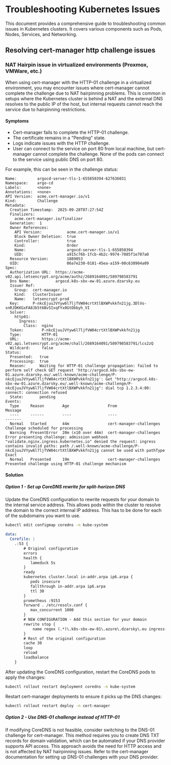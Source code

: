 # Troubleshooting Kubernetes Issues

This document provides a comprehensive guide to troubleshooting common issues in Kubernetes clusters. It covers various components such as Pods, Nodes, Services, and Networking.

## Resolving cert-manager http challenge issues

### NAT Hairpin issue in virtualized environments (Proxmox, VMWare, etc.)

When using cert-manager with the HTTP-01 challenge in a virtualized environment, you may encounter issues where cert-manager cannot complete the challenge due to NAT hairpinning problems. This is common in setups where the Kubernetes cluster is behind a NAT and the external DNS resolves to the public IP of the host, but internal requests cannot reach the service due to hairpinning restrictions.

#### Symptoms

- Cert-manager fails to complete the HTTP-01 challenge.
- The certificate remains in a "Pending" state.
- Logs indicate issues with the HTTP challenge.
- User can connect to the service on port 80 from local machine, but cert-manager cannot complete the challenge. None of the pods can connect to the service using public DNS on port 80.

For example, this can be seen in the challenge status:

```
Name:         argocd-server-tls-1-655850394-627636031
Namespace:    argo-cd
Labels:       <none>
Annotations:  <none>
API Version:  acme.cert-manager.io/v1
Kind:         Challenge
Metadata:
  Creation Timestamp:  2025-09-28T07:27:54Z
  Finalizers:
    acme.cert-manager.io/finalizer
  Generation:  1
  Owner References:
    API Version:           acme.cert-manager.io/v1
    Block Owner Deletion:  true
    Controller:            true
    Kind:                  Order
    Name:                  argocd-server-tls-1-655850394
    UID:                   a915c76b-1fcb-4b2c-9974-7085f1e707a0
  Resource Version:        1889053
  UID:                     06a7e230-0181-45ea-a159-00c638904a09
Spec:
  Authorization URL:  https://acme-v02.api.letsencrypt.org/acme/authz/2689164091/589798583791
  Dns Name:           argocd.k8s-sbx-ew-01.azure.dzarsky.eu
  Issuer Ref:
    Group:  cert-manager.io
    Kind:   ClusterIssuer
    Name:   letsencrypt-prod
  Key:      P-nkcEjuuJVYyw6l7ljfVW04crtXtlBXWPvkkfn21jg.3DlVo-snRJDKKGxFA8Jb5t6Bv5IxqFYx0GtObbyh_VI
  Solver:
    http01:
      Ingress:
        Class:  nginx
  Token:        P-nkcEjuuJVYyw6l7ljfVW04crtXtlBXWPvkkfn21jg
  Type:         HTTP-01
  URL:          https://acme-v02.api.letsencrypt.org/acme/chall/2689164091/589798583791/lcs2zQ
  Wildcard:     false
Status:
  Presented:   true
  Processing:  true
  Reason:      Waiting for HTTP-01 challenge propagation: failed to perform self check GET request 'http://argocd.k8s-sbx-ew-01.azure.dzarsky.eu/.well-known/acme-challenge/P-nkcEjuuJVYyw6l7ljfVW04crtXtlBXWPvkkfn21jg': Get "http://argocd.k8s-sbx-ew-01.azure.dzarsky.eu/.well-known/acme-challenge/P-nkcEjuuJVYyw6l7ljfVW04crtXtlBXWPvkkfn21jg": dial tcp 1.2.3.4:80: connect: connection refused
  State:       pending
Events:
  Type     Reason        Age                 From                     Message
  ----     ------        ----                ----                     -------
  Normal   Started       44m                 cert-manager-challenges  Challenge scheduled for processing
  Warning  PresentError  20m (x10 over 44m)  cert-manager-challenges  Error presenting challenge: admission webhook "validate.nginx.ingress.kubernetes.io" denied the request: ingress contains invalid paths: path /.well-known/acme-challenge/P-nkcEjuuJVYyw6l7ljfVW04crtXtlBXWPvkkfn21jg cannot be used with pathType Exact
  Normal   Presented     19m                 cert-manager-challenges  Presented challenge using HTTP-01 challenge mechanism
```

#### Solution

##### Option 1 - Set up CoreDNS rewrite for split-horizon DNS

Update the CoreDNS configuration to rewrite requests for your domain to the internal service address. This allows pods within the cluster to resolve the domain to the correct internal IP address. This has to be done for each of the subdomains you want to use.

```bash
kubectl edit configmap coredns -n kube-system
```

```yaml
data:
  Corefile: |
    .:53 {
        # Original configuration
        errors
        health {
           lameduck 5s
        }
        ready
        kubernetes cluster.local in-addr.arpa ip6.arpa {
           pods insecure
           fallthrough in-addr.arpa ip6.arpa
           ttl 30
        }
        prometheus :9153
        forward . /etc/resolv.conf {
           max_concurrent 1000
        }
        # NEW CONFIGURATION - Add this section for your domain
        rewrite stop {
            name regex (.*)\.k8s-sbx-ew-01\.azure\.dzarsky\.eu ingress-nginx-controller.ingress-nginx.svc.cluster.local
        }
        # Rest of the original configuration
        cache 30
        loop
        reload
        loadbalance
    }
```

After updating the CoreDNS configuration, restart the CoreDNS pods to apply the changes:

```bash
kubectl rollout restart deployment coredns -n kube-system
```

Restart cert-manager deployments to ensure it picks up the DNS changes:

```bash
kubectl rollout restart deploy -n cert-manager
```

##### Option 2 - Use DNS-01 challenge instead of HTTP-01

If modifying CoreDNS is not feasible, consider switching to the DNS-01 challenge for cert-manager. This method requires you to create DNS TXT records for domain validation, which can be automated if your DNS provider supports API access.
This approach avoids the need for HTTP access and is not affected by NAT hairpinning issues.
Refer to the cert-manager documentation for setting up DNS-01 challenges with your DNS provider.
